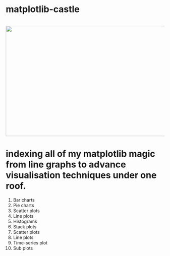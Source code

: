 # matplotlib-castle

&nbsp;&nbsp;&nbsp;&nbsp;&nbsp;&nbsp;&nbsp;&nbsp;&nbsp;&nbsp;&nbsp;&nbsp;&nbsp;&nbsp;&nbsp;&nbsp;&nbsp;&nbsp;&nbsp;&nbsp;&nbsp;&nbsp;&nbsp;&nbsp;&nbsp;&nbsp;&nbsp;&nbsp;&nbsp;&nbsp;&nbsp;&nbsp;&nbsp;&nbsp;&nbsp;&nbsp;&nbsp;&nbsp;&nbsp;&nbsp;&nbsp;&nbsp;&nbsp;&nbsp;&nbsp;&nbsp;&nbsp;&nbsp;&nbsp;&nbsp;&nbsp;&nbsp;&nbsp;&nbsp;&nbsp;&nbsp;
<a align = "center">
  <img src="https://external-content.duckduckgo.com/iu/?u=https%3A%2F%2Ftse2.mm.bing.net%2Fth%3Fid%3DOIP.1ivmckoJ4jsGNfY4-imziQHaEK%26pid%3DApi&f=1" height="350px" width="550px">
</a>


indexing all of my matplotlib magic from line graphs to advance visualisation techniques under one roof.
===
1. Bar charts
2. Pie charts
3. Scatter plots
4. Line plots
5. Histograms
6. Stack plots
7. Scatter plots
8. Line plots
9. Time-series plot
10. Sub plots
